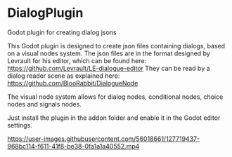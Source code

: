 # DialogPlugin
Godot plugin for creating dialog jsons

This Godot plugin is designed to create json files containing dialogs, based on a visual nodes system. 
The json files are in the format designed by Levrault for his editor, which can be found here: https://github.com/Levrault/LE-dialogue-editor
They can be read by a dialog reader scene as explained here: https://github.com/BlooRabbit/DialogueNode

The visual node system allows for dialog nodes, conditional nodes, choice nodes and signals nodes. 

Just install the plugin in the addon folder and enable it in the Godot editor settings.

https://user-images.githubusercontent.com/56018661/127719437-968bc114-f611-41f8-be38-0fa1a1a40552.mp4

